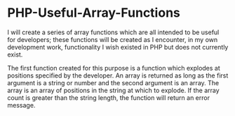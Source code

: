 # PHP-Useful-Array-Functions
I will create a series of array functions which are all intended to be useful for developers; these functions will be created as I encounter, in my own development work, functionality I wish existed in PHP but does not currently exist.

The first function created for this purpose is a function which explodes at positions specified by the developer. An array is returned as long as the first argument is a string or number and the second argument is an array. The array is an array of positions in the string at which to explode. If the array count is greater than the string length, the function will return an error message.
